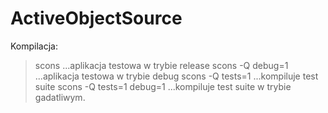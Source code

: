 ActiveObjectSource
==================
Kompilacja:
>scons
...aplikacja testowa w trybie release
>scons -Q debug=1
...aplikacja testowa w trybie debug
>scons -Q tests=1
...kompiluje test suite
>scons -Q tests=1 debug=1
...kompiluje test suite w trybie gadatliwym.
